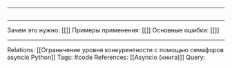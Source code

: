 
___
```

```
___
Зачем это нужно: [[]] 
Примеры применения: [[]] 
Основные ошибки: [[]]
___
Relations: [[Ограничение уровня конкурентности с помощью семафоров asyncio Python]] 
Tags: #code
References: [[Asyncio (книга)]] 
Query: 
